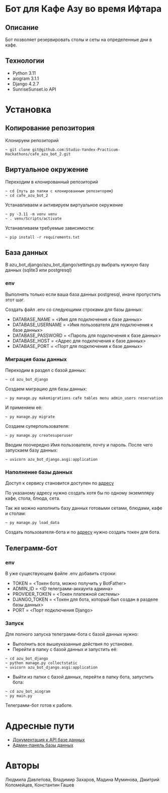 # Бот для Кафе Азу во время Ифтара
## Описание
Бот позволяет резервировать столы и сеты на определенные дни в кафе.

## Технологии
- Python 3.11
- aiogram 3.1.1
- Django 4.2.7
- SunriseSunset.io API

# Установка
## Копирование репозитория
Клонируем репозиторий
```
~ git clone git@github.com:Studio-Yandex-Practicum-Hackathons/cafe_azu_bot_2.git
```

## Виртуальное окружение
Переходим в клонированный репозиторий
```
~ cd {путь до папки с клонированным репозиторем}
~ cd cafe_azu_bot_2
```
Устанавливаем и активируем виртуальное окружение
```
~ py -3.11 -m venv venv
~ . venv/Scripts/activate
```
Устанавливаем требуемые зависимости:
```
~ pip install -r requirements.txt
```

## База данных
В azu_bot_django/azu_bot_django/settings.py выбрать нужную базу данных (sqlite3 или postgresql)
### env
Выполнять только если ваша база данных postgresql, иначе пропустить этот шаг.

Создать файл .env со следующими строками для базы данных:
- DATABASE_NAME = <Имя для подключения к базе данных>
- DATABASE_USERNAME = <Имя пользователя для подключения к базе данных>
- DATABASE_PASSWORD = <Пароль для подключения к базе данных>
- DATABASE_HOST = <Адрес для подключения к базе данных>
- DATABASE_PORT = <Порт для подключения к базе данных>

### Миграция базы данных
Переходим в раздел с базой данных:
```
~ cd azu_bot_django
```
Создаем миграцию для базы данных:
```
~ py manage.py makemigrations cafe tables menu admin_users reservation
```
И применяем её:
```
~ py manage.py migrate
```
Создаем суперпользователя:
```
~ py manage.py createsuperuser
```
Вводим поочередно Имя пользователя, почту и пароль.
После чего запускаем базу данных:
```
~ uvicorn azu_bot_django.asgi:application
```

### Наполнение базы данных
Доступ к сервису становится доступен по [адресу](http://127.0.0.1:8000/admin/)

По указаному адресу нужно создать хотя бы по одному экземпляру кафе, стола, блюда, сета.

Так же можно наполнить базу данных готовыми сетами, блюдами, кафе и столам:

```
~ py manage.py load_data
```

Создать пользователя-бота и по [адресу](http://127.0.0.1:8000/admin/authtoken/tokenproxy/) нужно создать токен для бота.

## Телеграмм-бот
### env
В уже существующем файле .env добавить строки:
- TOKEN = <Токен бота, можно получить у BotFather>
- ADMIN_ID = <ID телеграмм-аккаунта админа>
- PROVIDER_TOKEN = <Токен платежной системы>
- DJANGO_TOKEN = <Токен для бота, который был создан в разделе базы данных>
- PORT = <Порт подключения Django>

### Запуск
Для полного запуска телеграмм-бота с базой данных нужно:
- Выполнить все вышеуказанные действия по установке.
- Перейти в папку с базой данных и запустить её:
```
~ cd azu_bot_django
~ python manage.py collectstatic
~ uvicorn azu_bot_django.asgi:application
```
- Выйти из папки с базой данных, перейти в папку бота, запустить бота:
```
~ cd azu_bot_aiogram
~ py main.py
```
Телеграмм-бот готов к работе.
# Адресные пути
- [Документация к API базе данных](http://127.0.0.1:8000/redoc)
- [Админ-панель базы данных](http://127.0.0.1:8000/admin)
# Авторы
Людмила Давлетова, Владимир Захаров, Мадина Муминова, Дмитрий Коломейцев, Константин Гашев
